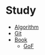 # Study

* [Algorithm](https://github.com/yoonsue/study/tree/master/algorithm)
* [Git](https://github.com/yoonsue/study/tree/master/git)
* [Book](https://github.com/yoonsue/study/tree/master/book)
  * [GoF](https://www.github.com/yoonsue/study/book/gof)
